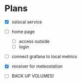 # Plans

- [x] sslocal service
- [ ] home page
  - [ ] access outside
  - [ ] login
- [ ] connect grafana to local metrics
- [x] receiver for meteostation

- [ ] BACK UP VOLUMES!
